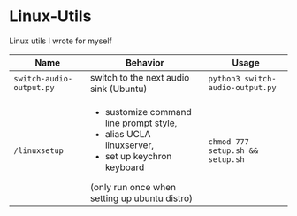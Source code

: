 # Linux-Utils
Linux utils I wrote for myself

| Name | Behavior | Usage |
|----|--------|-----|
|``switch-audio-output.py``|switch to the next audio sink (Ubuntu)|``python3 switch-audio-output.py``|
|``/linuxsetup``|<ul><li>sustomize command line prompt style,</li> <li>alias UCLA linuxserver, </li> <li>set up keychron keyboard</li></ul> (only run once when setting up ubuntu distro)|``chmod 777 setup.sh && setup.sh``|
